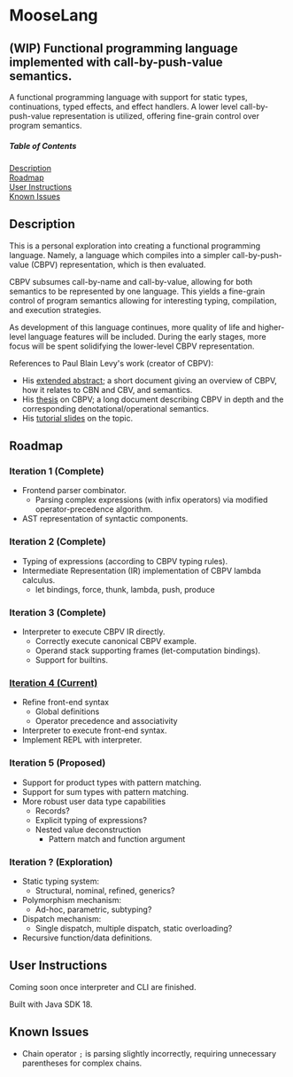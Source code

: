 # MooseLang

## (WIP) Functional programming language implemented with call-by-push-value semantics.
A functional programming language with support for static types, continuations, typed effects, and effect handlers.
A lower level call-by-push-value representation is utilized, offering fine-grain control over program semantics.

##### Table of Contents
[Description](#description)  
[Roadmap](#iteration-4-current)  
[User Instructions](#user-instructions)  
[Known Issues](#known-issues)

<a name="table-of-contents-headers"></a>

## Description
This is a personal exploration into creating a functional programming language.
Namely, a language which compiles into a simpler call-by-push-value (CBPV) representation,
which is then evaluated.

CBPV subsumes call-by-name and call-by-value,
allowing for both semantics to be represented by one language.
This yields a fine-grain control of program semantics allowing for interesting typing, compilation, and execution strategies.

As development of this language continues, more quality of life and higher-level language features will be included.
During the early stages, more focus will be spent solidifying the lower-level CBPV representation.

References to Paul Blain Levy's work (creator of CBPV):
- His [extended abstract](https://www.cs.bham.ac.uk/~pbl/papers/tlca99.pdf); a short document giving an overview of CBPV, how it relates to CBN and CBV, and semantics.
- His [thesis](https://www.cs.bham.ac.uk/~pbl/papers/thesisqmwphd.pdf) on CBPV; a long document describing CBPV in depth and the corresponding denotational/operational semantics.
- His [tutorial slides](https://www.cs.bham.ac.uk/~pbl/papers/cbpvefftt.pdf) on the topic.

## Roadmap
### Iteration 1 (Complete)
- Frontend parser combinator.
  - Parsing complex expressions (with infix operators) via modified operator-precedence algorithm.
- AST representation of syntactic components.

### Iteration 2 (Complete)
- Typing of expressions (according to CBPV typing rules).
- Intermediate Representation (IR) implementation of CBPV lambda calculus.
  - let bindings, force, thunk, lambda, push, produce

### Iteration 3 (Complete)
- Interpreter to execute CBPV IR directly.
  - Correctly execute canonical CBPV example.
  - Operand stack supporting frames (let-computation bindings).
  - Support for builtins.

### <u>Iteration 4 (Current)</u>
- Refine front-end syntax
  - Global definitions
  - Operator precedence and associativity
- Interpreter to execute front-end syntax.
- Implement REPL with interpreter.

### Iteration 5 (Proposed)
- Support for product types with pattern matching.
- Support for sum types with pattern matching.
- More robust user data type capabilities
  - Records?
  - Explicit typing of expressions?
  - Nested value deconstruction
    - Pattern match and function argument

### Iteration ? (Exploration)
- Static typing system:
  - Structural, nominal, refined, generics?
- Polymorphism mechanism:
  - Ad-hoc, parametric, subtyping?
- Dispatch mechanism:
  - Single dispatch, multiple dispatch, static overloading?
- Recursive function/data definitions.

## User Instructions
Coming soon once interpreter and CLI are finished.

Built with Java SDK 18.

## Known Issues
- Chain operator `;` is parsing slightly incorrectly, requiring unnecessary parentheses for complex chains.
